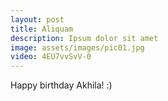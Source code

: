 ```yaml
---
layout: post
title: Aliquam
description: Ipsum dolor sit amet
image: assets/images/pic01.jpg
video: 4EU7vvSvV-0
---
```


Happy birthday Akhila! :)

